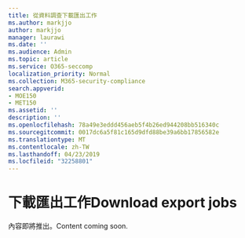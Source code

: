```yaml
---
title: 從資料調查下載匯出工作
ms.author: markjjo
author: markjjo
manager: laurawi
ms.date: ''
ms.audience: Admin
ms.topic: article
ms.service: O365-seccomp
localization_priority: Normal
ms.collection: M365-security-compliance
search.appverid:
- MOE150
- MET150
ms.assetid: ''
description: ''
ms.openlocfilehash: 78a49e3eddd456aeb5f4b26ed944208bb516340c
ms.sourcegitcommit: 0017dc6a5f81c165d9dfd88be39a6bb17856582e
ms.translationtype: MT
ms.contentlocale: zh-TW
ms.lasthandoff: 04/23/2019
ms.locfileid: "32258801"
---
```

# <a name="download-export-jobs"></a><span data-ttu-id="24bb5-102">下載匯出工作</span><span class="sxs-lookup"><span data-stu-id="24bb5-102">Download export jobs</span></span>

<span data-ttu-id="24bb5-103">內容即將推出。</span><span class="sxs-lookup"><span data-stu-id="24bb5-103">Content coming soon.</span></span>